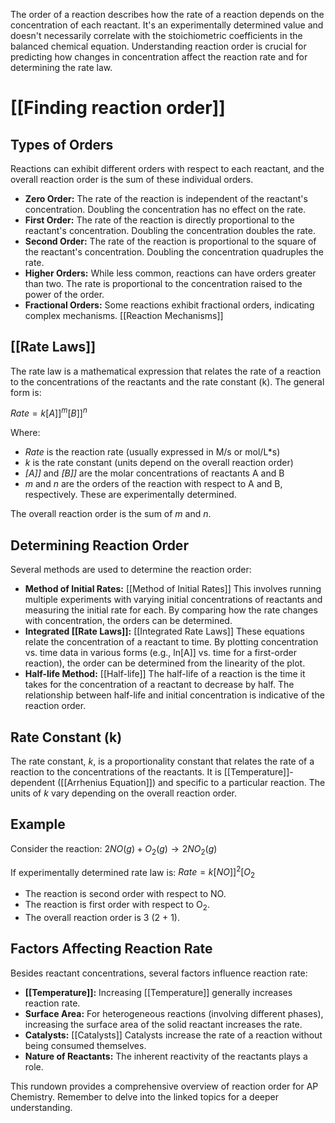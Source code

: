 
The order of a reaction describes how the rate of a reaction depends on the concentration of each reactant. It's an experimentally determined value and doesn't necessarily correlate with the stoichiometric coefficients in the balanced chemical equation.  Understanding reaction order is crucial for predicting how changes in concentration affect the reaction rate and for determining the rate law.
# [[Finding reaction order]]

## Types of Orders

Reactions can exhibit different orders with respect to each reactant, and the overall reaction order is the sum of these individual orders.

* **Zero Order:** The rate of the reaction is independent of the reactant's concentration.  Doubling the concentration has no effect on the rate.
* **First Order:** The rate of the reaction is directly proportional to the reactant's concentration. Doubling the concentration doubles the rate.
* **Second Order:** The rate of the reaction is proportional to the square of the reactant's concentration. Doubling the concentration quadruples the rate.
* **Higher Orders:**  While less common, reactions can have orders greater than two.  The rate is proportional to the concentration raised to the power of the order.
* **Fractional Orders:** Some reactions exhibit fractional orders, indicating complex mechanisms. [[Reaction Mechanisms]]


## [[Rate Laws]]

The rate law is a mathematical expression that relates the rate of a reaction to the concentrations of the reactants and the rate constant (k).  The general form is:

$Rate = k[A]]^m[B]]^n$

Where:

* *Rate* is the reaction rate (usually expressed in M/s or mol/L*s)
* *k* is the rate constant (units depend on the overall reaction order)
* *[A]]* and *[B]]* are the molar concentrations of reactants A and B
* *m* and *n* are the orders of the reaction with respect to A and B, respectively.  These are experimentally determined.

The overall reaction order is the sum of *m* and *n*.

## Determining Reaction Order

Several methods are used to determine the reaction order:

* **Method of Initial Rates:**  [[Method of Initial Rates]] This involves running multiple experiments with varying initial concentrations of reactants and measuring the initial rate for each.  By comparing how the rate changes with concentration, the orders can be determined.
* **Integrated [[Rate Laws]]:** [[Integrated Rate Laws]]  These equations relate the concentration of a reactant to time. By plotting concentration vs. time data in various forms (e.g., ln[A]] vs. time for a first-order reaction), the order can be determined from the linearity of the plot.
* **Half-life Method:** [[Half-life]] The half-life of a reaction is the time it takes for the concentration of a reactant to decrease by half.  The relationship between half-life and initial concentration is indicative of the reaction order.


## Rate Constant (k)

The rate constant, *k*, is a proportionality constant that relates the rate of a reaction to the concentrations of the reactants. It is [[Temperature]]-dependent ([[Arrhenius Equation]]) and specific to a particular reaction. The units of *k* vary depending on the overall reaction order.


## Example

Consider the reaction: $2NO(g) + O_2(g) \rightarrow 2NO_2(g)$

If experimentally determined rate law is: $Rate = k[NO]]^2[O_2$

* The reaction is second order with respect to NO.
* The reaction is first order with respect to O<sub>2</sub>.
* The overall reaction order is 3 (2 + 1).


## Factors Affecting Reaction Rate

Besides reactant concentrations, several factors influence reaction rate:

* **[[Temperature]]:**  Increasing [[Temperature]] generally increases reaction rate.
* **Surface Area:** For heterogeneous reactions (involving different phases), increasing the surface area of the solid reactant increases the rate.
* **Catalysts:** [[Catalysts]]  Catalysts increase the rate of a reaction without being consumed themselves.
* **Nature of Reactants:** The inherent reactivity of the reactants plays a role.


This rundown provides a comprehensive overview of reaction order for AP Chemistry.  Remember to delve into the linked topics for a deeper understanding.
